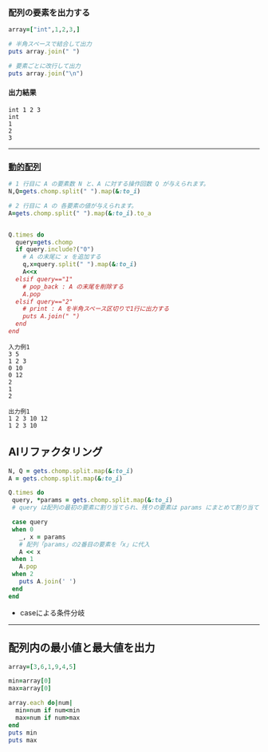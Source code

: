 ### 配列の要素を出力する

```Ruby
array=["int",1,2,3,]

# 半角スペースで結合して出力
puts array.join(" ")

# 要素ごとに改行して出力
puts array.join("\n")
```

#### 出力結果
```
int 1 2 3
int
1
2
3
```
***
### [動的配列](https://paiza.jp/works/mondai/data_structure/data_structure__array_boss)

```Ruby
# 1 行目に A の要素数 N と、A に対する操作回数 Q が与えられます。
N,Q=gets.chomp.split(" ").map(&:to_i)

# 2 行目に A の 各要素の値が与えられます。
A=gets.chomp.split(" ").map(&:to_i).to_a


Q.times do
  query=gets.chomp
  if query.include?("0")
    # A の末尾に x を追加する
    q,x=query.split(" ").map(&:to_i)
    A<<x
  elsif query=="1"
    # pop_back : A の末尾を削除する
    A.pop
  elsif query=="2"
    # print : A を半角スペース区切りで1行に出力する
    puts A.join(" ")
  end
end
```

```
入力例1
3 5
1 2 3
0 10
0 12
2
1
2

出力例1
1 2 3 10 12
1 2 3 10
```


## AIリファクタリング
 ```Ruby
N, Q = gets.chomp.split.map(&:to_i)
A = gets.chomp.split.map(&:to_i)

Q.times do
  query, *params = gets.chomp.split.map(&:to_i)
  # query は配列の最初の要素に割り当てられ、残りの要素は params にまとめて割り当てられます。このとき、* 演算子が使用されています。*params は「残りの要素をすべてまとめて配列として受け取る」という意味で、これにより可変長引数として params に割り当てられます。

  case query
  when 0
    _, x = params
    # 配列「params」の2番目の要素を「x」に代入
    A << x
  when 1
    A.pop
  when 2
    puts A.join(' ')
  end
end
 ```
* caseによる条件分岐
***
## 配列内の最小値と最大値を出力
```Ruby
array=[3,6,1,9,4,5]

min=array[0]
max=array[0]

array.each do|num|
  min=num if num<min
  max=num if num>max
end
puts min
puts max
```
